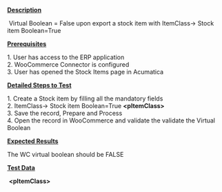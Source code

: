
<p><strong><u>Description</u></strong></p>
<p>&nbsp;Virtual Boolean = False upon export a stock item with ItemClass-&gt; Stock item Boolean=True</p>
<p><strong><u>Prerequisites</u></strong></p>
<p>1. User has access to the ERP application<br /> 2. WooCommerce Connector is configured<br /> 3. User has opened the Stock Items page in Acumatica</p>
<p><strong><u>Detailed Steps to Test</u></strong></p>
<p>1. Create a Stock item by filling all the mandatory fields<br />2. ItemClass-&gt; Stock item Boolean=True&nbsp;<strong>&lt;pItemClass&gt;</strong><br />3. Save the record, Prepare and Process<br />4. Open the record in WooCommerce and validate the validate the Virtual Boolean</p>
<p><strong><u>Expected Results</u></strong></p>
<p>The WC virtual boolean should be FALSE</p>
<p><strong><u>Test Data</u></strong></p>
<p>&nbsp;<strong>&lt;pItemClass&gt;</strong></p>
